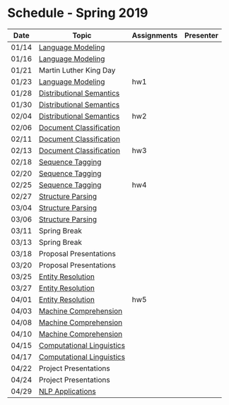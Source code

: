 # Schedule - Spring 2019

| Date | Topic | Assignments | Presenter |
|:---:|---|---|---|
|01/14| [Language Modeling](language_modeling.md) | | |
|01/16| [Language Modeling](language_modeling.md) | | |
|01/21| Martin Luther King Day | |
|01/23| [Language Modeling](language_modeling.md) | hw1 | |
|01/28| [Distributional Semantics](http://www.slideshare.net/jchoi7s/cs571-distributional-semantics) | | |
|01/30| [Distributional Semantics](http://www.slideshare.net/jchoi7s/cs571-distributional-semantics) | | |
|02/04| [Distributional Semantics](http://www.slideshare.net/jchoi7s/cs571-distributional-semantics) | hw2 | |
|02/06| [Document Classification](http://www.slideshare.net/jchoi7s/cs571-part-ofspeech-tagging) | | |
|02/11| [Document Classification](http://www.slideshare.net/jchoi7s/cs571-part-ofspeech-tagging) | | |
|02/13| [Document Classification](http://www.slideshare.net/jchoi7s/cs571-part-ofspeech-tagging) | hw3 | |
|02/18| [Sequence Tagging](http://mathcs.emory.edu/~choi/courses/cs571/slides/) | | |
|02/20| [Sequence Tagging](http://mathcs.emory.edu/~choi/courses/cs571/slides/) | | |
|02/25| [Sequence Tagging](http://mathcs.emory.edu/~choi/courses/cs571/slides/) | hw4 | |
|02/27| [Structure Parsing](https://www.slideshare.net/jchoi7s/cs571-dependency-parsing) | | |
|03/04| [Structure Parsing](https://www.slideshare.net/jchoi7s/cs571-dependency-parsing) | | |
|03/06| [Structure Parsing](https://www.slideshare.net/jchoi7s/cs571-dependency-parsing) | | |
|03/11| Spring Break | | |
|03/13| Spring Break | | |
|03/18| Proposal Presentations | | |
|03/20| Proposal Presentations | | |
|03/25| [Entity Resolution](https://www.slideshare.net/jchoi7s/cs571-coreference-resolution) | | |
|03/27| [Entity Resolution](https://www.slideshare.net/jchoi7s/cs571-coreference-resolution) | | |
|04/01| [Entity Resolution](https://www.slideshare.net/jchoi7s/cs571-coreference-resolution) | hw5 | |
|04/03| [Machine Comprehension](http://mathcs.emory.edu/~choi/courses/cs571/slides/) | | |
|04/08| [Machine Comprehension](http://mathcs.emory.edu/~choi/courses/cs571/slides/) | | |
|04/10| [Machine Comprehension](http://mathcs.emory.edu/~choi/courses/cs571/slides/) | | |
|04/15| [Computational Linguistics](https://www.slideshare.net/jchoi7s/) | | |
|04/17| [Computational Linguistics](https://www.slideshare.net/jchoi7s/) | | |
|04/22| Project Presentations | | |
|04/24| Project Presentations | | |
|04/29| [NLP Applications](https://www.slideshare.net/jchoi7s/) | | |


<!--|03/25| [Phrase Structure Grammar](https://www.slideshare.net/jchoi7s/cs571-phrase-structure-grammar) | | |
|03/27| [Tree Adjoining Grammar](https://www.slideshare.net/jchoi7s/cs571-tree-adjoining-grammar) | | |
|04/01| [Combinatory Categorial Grammar](https://www.slideshare.net/jchoi7s/cs571-combinatory-categorial-grammar) | | |
|04/03| [Meaning Representations](http://mathcs.emory.edu/~choi/courses/cs571/slides/) | | |
|04/08| [Meaning Representations](http://mathcs.emory.edu/~choi/courses/cs571/slides/) | | |
-->




